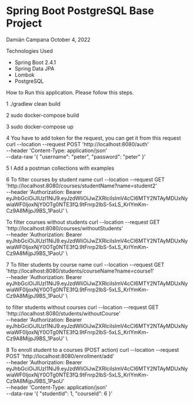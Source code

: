 # Spring Boot PostgreSQL Base Project

Damián Campana 
October 4, 2022

Technologies Used
- Spring Boot 2.4.1
- Spring Data JPA
- Lombok
- PostgreSQL

How to Run this application. Please follow this steps. 

1
./gradlew clean build

2
sudo docker-compose build

3
sudo docker-compose up

4 
You have to add token for the request, you can get it from this request
curl --location --request POST 'http://localhost:8080/auth' \
--header 'Content-Type: application/json' \
--data-raw '{
"username": "peter",
"password": "peter"
}'

5
I Add a postman collections with examples

6
To filter courses by student name
curl --location --request GET 'http://localhost:8080/courses/studentName?name=student2' \
--header 'Authorization: Bearer eyJhbGciOiJIUzI1NiJ9.eyJzdWIiOiJwZXRlciIsImV4cCI6MTY2NTAyMDUxNywiaWF0IjoxNjY0OTg0NTE3fQ.9tFnrp2IbS-5xLS_KrIYmKm-Cz9A8MijpJ9BS_1PaoU' \

To filter courses without students
curl --location --request GET 'http://localhost:8080/courses/withoutStudents' \
--header 'Authorization: Bearer eyJhbGciOiJIUzI1NiJ9.eyJzdWIiOiJwZXRlciIsImV4cCI6MTY2NTAyMDUxNywiaWF0IjoxNjY0OTg0NTE3fQ.9tFnrp2IbS-5xLS_KrIYmKm-Cz9A8MijpJ9BS_1PaoU' \

7
To filter students by course name
curl --location --request GET 'http://localhost:8080/students/courseName?name=course1' \
--header 'Authorization: Bearer eyJhbGciOiJIUzI1NiJ9.eyJzdWIiOiJwZXRlciIsImV4cCI6MTY2NTAyMDUxNywiaWF0IjoxNjY0OTg0NTE3fQ.9tFnrp2IbS-5xLS_KrIYmKm-Cz9A8MijpJ9BS_1PaoU' \

to filter students without courses
curl --location --request GET 'http://localhost:8080/students/withoutCourse' \
--header 'Authorization: Bearer eyJhbGciOiJIUzI1NiJ9.eyJzdWIiOiJwZXRlciIsImV4cCI6MTY2NTAyMDUxNywiaWF0IjoxNjY0OTg0NTE3fQ.9tFnrp2IbS-5xLS_KrIYmKm-Cz9A8MijpJ9BS_1PaoU' \

8
To  enroll student to a courses (POST action)
curl --location --request POST 'http://localhost:8080/enrollment/add' \
--header 'Authorization: Bearer eyJhbGciOiJIUzI1NiJ9.eyJzdWIiOiJwZXRlciIsImV4cCI6MTY2NTAyMDUxNywiaWF0IjoxNjY0OTg0NTE3fQ.9tFnrp2IbS-5xLS_KrIYmKm-Cz9A8MijpJ9BS_1PaoU' \
--header 'Content-Type: application/json' \
--data-raw '{
"studentId": 1,
"courseId": 6
}'
